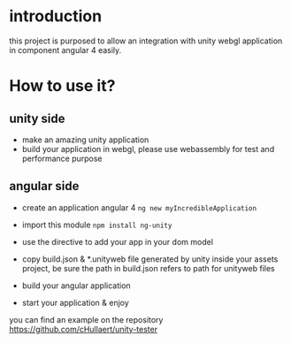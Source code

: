 # introduction

this project is purposed to allow an integration with unity webgl application in component angular 4 easily.  

# How to use it?

## unity side

* make an amazing unity application
* build your application in webgl, please use webassembly for test and performance purpose

## angular side
* create an application angular 4
  `ng new myIncredibleApplication`

* import this module
  `npm install ng-unity`

* use the directive <unity-app></unity-app> to add your app in your dom model
* copy build.json & *.unityweb file generated by unity inside your assets project, be sure the path in build.json refers to path for unityweb files
* build your angular application
* start your application & enjoy

you can find an example on the repository https://github.com/cHullaert/unity-tester